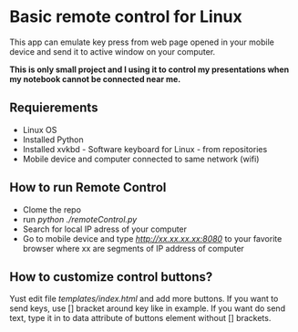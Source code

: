 # Basic remote control for Linux

This app can emulate key press from web page opened in your mobile device and send it to active window on your computer.

**This is only small project and I using it to control my presentations when my notebook cannot be connected near me.**

## Requierements

- Linux OS
- Installed Python
- Installed xvkbd - Software keyboard for Linux - from repositories
- Mobile device and computer connected to same network (wifi)

## How to run Remote Control

- Clome the repo
- run *python ./remoteControl.py*
- Search for local IP adress of your computer
- Go to mobile device and type *http://xx.xx.xx.xx:8080* to your favorite browser where xx are segments of IP address of computer

## How to customize control buttons?

Yust edit file *templates/index.html* and add more buttons. If you want to send keys, use [] bracket around key like in example. If you want do send text, type it in to data attribute of buttons element without [] brackets.

